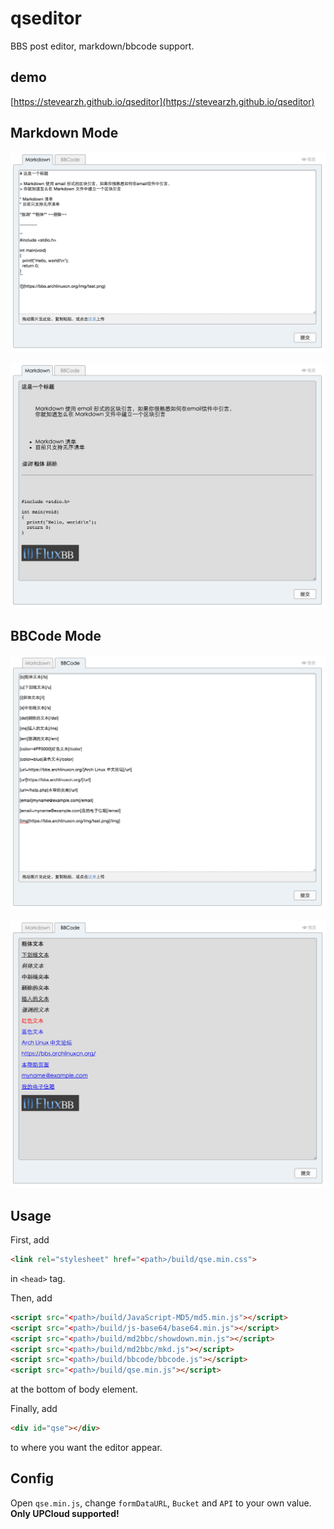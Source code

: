 # qseditor

BBS post editor, markdown/bbcode support.

## demo

[https://stevearzh.github.io/qseditor](https://stevearzh.github.io/qseditor)

## Markdown Mode

![](/img/markdown-input.png)

![](/img/markdown-preview.png)


## BBCode Mode

![](/img/bbcode-input.png)

![](/img/bbcode-preview.png)

## Usage

First, add

```html
<link rel="stylesheet" href="<path>/build/qse.min.css">
```

in ```<head>``` tag.

Then, add

```html
<script src="<path>/build/JavaScript-MD5/md5.min.js"></script>
<script src="<path>/build/js-base64/base64.min.js"></script>
<script src="<path>/build/md2bbc/showdown.min.js"></script>
<script src="<path>/build/md2bbc/mkd.js"></script>
<script src="<path>/build/bbcode/bbcode.js"></script>
<script src="<path>/build/qse.min.js"></script>
```

at the bottom of body element.

Finally, add

```html
<div id="qse"></div>
```

to where you want the editor appear.

## Config

Open ```qse.min.js```, change ```formDataURL```, ```Bucket``` and ```API``` to your own value. **Only UPCloud supported!**